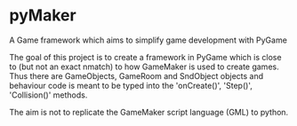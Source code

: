 # pyMaker
A Game framework which aims to simplify game development with PyGame

The goal of this project is to create a framework in PyGame which is close to (but not an exact nmatch) to how GameMaker is used to create games. Thus there are GameObjects, GameRoom and SndObject objects and behaviour code is meant to be typed into the 'onCreate()', 'Step()', 'Collision()' methods.

The aim is not to replicate the GameMaker script language (GML) to python.
